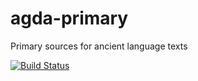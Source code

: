 # agda-primary
Primary sources for ancient language texts

[![Build Status](https://travis-ci.org/ancientlanguage/agda-primary.svg?branch=master)](https://travis-ci.org/ancientlanguage/agda-primary)
